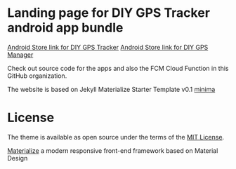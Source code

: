 # Landing page for DIY GPS Tracker android app bundle

[Android Store link for DIY GPS Tracker][1]
[Android Store link for DIY GPS Manager][2]

Check out source code for the apps and also the FCM Cloud Function in this GitHub organization.

The website is based on Jekyll Materialize Starter Template v0.1 [minima][3]

# License

The theme is available as open source under the terms of the [MIT License][4].

[Materialize][5] a  modern responsive front-end framework based on Material Design

[1]: https://play.google.com/store/apps/details?id=dev.csaba.diygpstracker
[2]: https://play.google.com/store/apps/details?id=dev.csaba.diygpsmanager
[3]: https://github.com/macrod68/jekyll-materialize-starter-template
[4]: https://opensource.org/licenses/MIT
[5]: http://materializecss.com/
